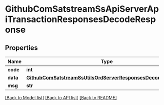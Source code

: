 # GithubComSatstreamSsApiServerApiTransactionResponsesDecodeResponse

## Properties
Name | Type | Description | Notes
------------ | ------------- | ------------- | -------------
**code** | **int** |  | [optional] 
**data** | [**GithubComSatstreamSsUtilsOrdServerResponsesDecodeResponse**](GithubComSatstreamSsUtilsOrdServerResponsesDecodeResponse.md) |  | [optional] 
**msg** | **str** |  | [optional] 

[[Back to Model list]](../README.md#documentation-for-models) [[Back to API list]](../README.md#documentation-for-api-endpoints) [[Back to README]](../README.md)

